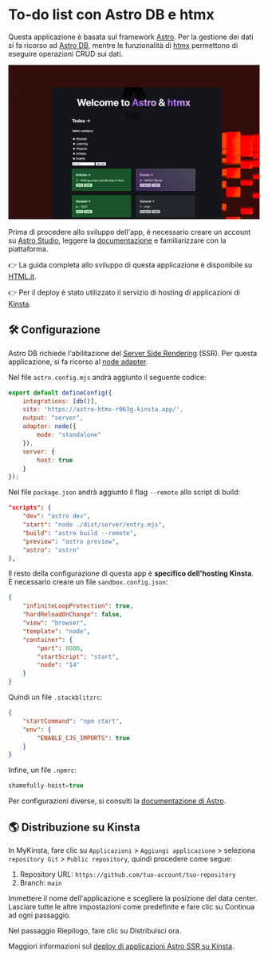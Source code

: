 # To-do list con Astro DB e htmx

Questa applicazione è basata sul framework [Astro](https://astro.build/). Per la gestione dei dati si fa ricorso ad [Astro DB](https://astro.build/db/), mentre le funzionalità di [htmx](https://htmx.org/) permettono di eseguire operazioni CRUD sui dati.

![astrobd-htmx](https://raw.githubusercontent.com/carlodaniele/astro-htmx/main/assets/astrodb-htmx-app.jpg)

Prima di procedere allo sviluppo dell'app, è necessario creare un account su [Astro Studio](https://studio.astro.build/), leggere la [documentazione](https://docs.astro.build/en/guides/astro-db/) e familiarizzare con la piattaforma.

👉 La guida completa allo sviluppo di questa applicazione è disponibile su [HTML.it](https://www.html.it/guide/creare-una-web-app-con-htmx-e-astro-db/).

👉 Per il deploy è stato utilizzato il servizio di hosting di applicazioni di [Kinsta](https://kinsta.com/it/hosting-applicazioni/).

## 🛠️ Configurazione
Astro DB richiede l'abilitazione del [Server Side Rendering](https://docs.astro.build/en/guides/server-side-rendering/) (SSR). Per questa applicazione, si fa ricorso al [node adapter](https://docs.astro.build/en/guides/integrations-guide/node/).

Nel file `astro.config.mjs` andrà aggiunto il seguente codice:

```js
export default defineConfig({
	integrations: [db()],
	site: 'https://astro-htmx-r063g.kinsta.app/',
	output: "server",
	adapter: node({
		mode: "standalone"
	}),
	server: {
		host: true
	}
});
```

Nel file `package.json` andrà aggiunto il flag `--remote` allo script di build:

```json
"scripts": {
	"dev": "astro dev",
	"start": "node ./dist/server/entry.mjs",
	"build": "astro build --remote",
	"preview": "astro preview",
	"astro": "astro"
},
```

Il resto della configurazione di questa app è **specifico dell'hosting Kinsta**. È necessario creare un file `sandbox.config.json`:

```json
{
	"infiniteLoopProtection": true,
	"hardReloadOnChange": false,
	"view": "browser",
	"template": "node",
	"container": {
		"port": 8080,
		"startScript": "start",
		"node": "14"
	}
}
```

Quindi un file `.stackblitzrc`:

```json
{
	"startCommand": "npm start",
	"env": {
		"ENABLE_CJS_IMPORTS": true
	}
}
```

Infine, un file `.npmrc`:

```js
shamefully-hoist=true
```

Per configurazioni diverse, si consulti la [documentazione di Astro](https://docs.astro.build/en/guides/deploy/).

## 🌎 Distribuzione su Kinsta

In MyKinsta, fare clic su `Applicazioni` > `Aggiungi applicazione` > seleziona `repository Git` > `Public repository`, quindi procedere come segue:

1. Repository URL: `https://github.com/tuo-account/tuo-repository`
2. Branch: `main`

Immettere il nome dell'applicazione e scegliere la posizione del data center. Lasciare tutte le altre impostazioni come predefinite e fare clic su Continua ad ogni passaggio.

Nel passaggio Riepilogo, fare clic su Distribuisci ora.

Maggiori informazioni sul [deploy di applicazioni Astro SSR su Kinsta](https://kinsta.com/docs/application-hosting/app-quick-start/javascript-examples/#astro-ssr).
